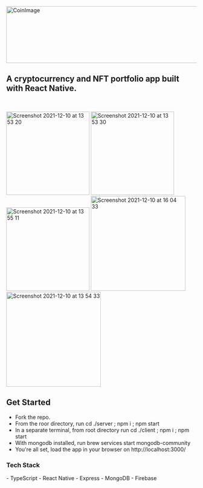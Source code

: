 
<img width="620" height="150" borderRadius="20" alt="CoinImage" src="https://user-images.githubusercontent.com/69793445/145606497-2218d4a2-fdda-43c8-954e-952721730353.png">

<h2>A cryptocurrency and NFT portfolio app built with React Native.</h2>
<br/>

<p float="left">
 <img width="220" alt="Screenshot 2021-12-10 at 13 53 20" src="https://user-images.githubusercontent.com/69793445/145603331-b855418a-1afb-4cdb-9f67-cf0f70b4e342.png">
<img width="220" alt="Screenshot 2021-12-10 at 13 53 30" src="https://user-images.githubusercontent.com/69793445/145603546-2e99c54e-5c44-4dac-a948-789e82296743.png">
<img width="220" alt="Screenshot 2021-12-10 at 13 55 11" src="https://user-images.githubusercontent.com/69793445/145603594-96232a33-9a83-421b-815b-945234bcac6e.png">
<img width="250" alt="Screenshot 2021-12-10 at 16 04 33" src="https://user-images.githubusercontent.com/69793445/145604311-24ef1f85-f816-4977-8467-4048ecb1472d.png">
 <img width="250" alt="Screenshot 2021-12-10 at 13 54 33" src="https://user-images.githubusercontent.com/69793445/145604605-779f7e5f-a36e-4e43-b9c9-957f6f99fc2a.png">

</p>





<h2> Get Started </h2>

- Fork the repo.
- From the roor directory, run cd ./server ; npm i ; npm start 
- In a separate terminal, from root directory run cd ./client ; npm i ; npm start
- With mongodb installed, run brew services start mongodb-community
- You're all set, load the app in your browser on http://localhost:3000/


<h3> Tech Stack </h3>
- TypeScript
- React Native
- Express
- MongoDB
- Firebase


